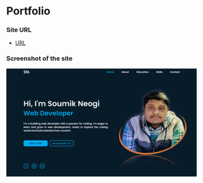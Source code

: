# Portfolio

### Site URL
- [URL](https://soumik16.github.io/Portfolio/)

### Screenshot of the site

![Alt Text](https://github.com/Soumik16/Portfolio/blob/main/Screenshot%20(461).png)
